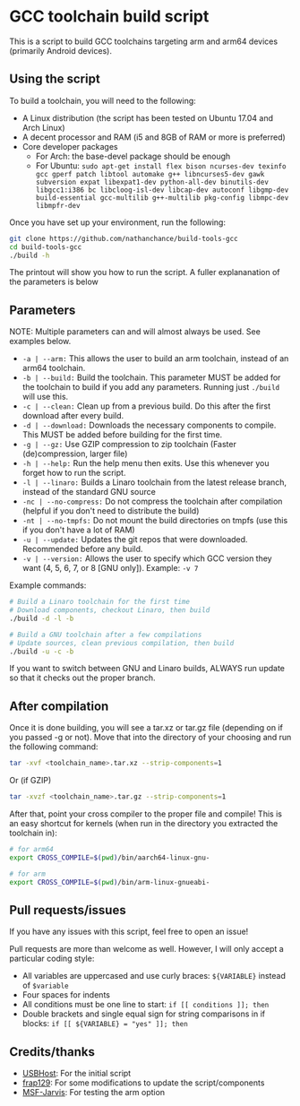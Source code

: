 # GCC toolchain build script

This is a script to build GCC toolchains targeting arm and arm64 devices
(primarily Android devices).


## Using the script

To build a toolchain, you will need to the
following:

+ A Linux distribution (the script has been tested on Ubuntu 17.04 and Arch Linux)
+ A decent processor and RAM (i5 and 8GB of RAM or more is preferred)
+ Core developer packages
    + For Arch: the base-devel package should be enough
    + For Ubuntu: ```sudo apt-get install flex bison ncurses-dev texinfo gcc gperf patch libtool automake g++ libncurses5-dev gawk subversion expat libexpat1-dev python-all-dev binutils-dev libgcc1:i386 bc libcloog-isl-dev libcap-dev autoconf libgmp-dev build-essential gcc-multilib g++-multilib pkg-config libmpc-dev libmpfr-dev```

Once you have set up your environment, run the following:

```bash
git clone https://github.com/nathanchance/build-tools-gcc
cd build-tools-gcc
./build -h
```

The printout will show you how to run the script. A fuller explananation of the
parameters is below


## Parameters

NOTE: Multiple parameters can and will almost always be used. See examples below.

+ ```-a | --arm:``` This allows the user to build an arm toolchain, instead of an arm64 toolchain.
+ ```-b | --build:``` Build the toolchain. This parameter MUST be added for the toolchain to build if you add any parameters. Running just ```./build``` will use this.
+ ```-c | --clean:``` Clean up from a previous build. Do this after the first download after every build.
+ ```-d | --download:``` Downloads the necessary components to compile. This MUST be added before building for the first time.
+ ```-g | --gz:``` Use GZIP compression to zip toolchain (Faster (de)compression, larger file)
+ ```-h | --help:``` Run the help menu then exits. Use this whenever you forget how to run the script.
+ ```-l | --linaro:``` Builds a Linaro toolchain from the latest release branch, instead of the standard GNU source
+ ```-nc | --no-compress:``` Do not compress the toolchain after compilation (helpful if you don't need to distribute the build)
+ ```-nt | --no-tmpfs:``` Do not mount the build directories on tmpfs (use this if you don't have a lot of RAM)
+ ```-u | --update:``` Updates the git repos that were downloaded. Recommended before any build.
+ ```-v | --version:``` Allows the user to specify which GCC version they want (4, 5, 6, 7, or 8 [GNU only]). Example: ```-v 7```

Example commands:

```bash
# Build a Linaro toolchain for the first time
# Download components, checkout Linaro, then build
./build -d -l -b

# Build a GNU toolchain after a few compilations
# Update sources, clean previous compilation, then build
./build -u -c -b
```

If you want to switch between GNU and Linaro builds, ALWAYS run update so that
it checks out the proper branch.


## After compilation

Once it is done building, you will see a tar.xz or tar.gz file (depending on if you passed -g or not). Move that into the
directory of your choosing and run the following command:

```bash
tar -xvf <toolchain_name>.tar.xz --strip-components=1
```
Or (if GZIP)

```bash
tar -xvzf <toolchain_name>.tar.gz --strip-components=1
```

After that, point your cross compiler to the proper file and compile! This is
an easy shortcut for kernels (when run in the directory you extracted the
toolchain in):

```bash
# for arm64
export CROSS_COMPILE=$(pwd)/bin/aarch64-linux-gnu-

# for arm
export CROSS_COMPILE=$(pwd)/bin/arm-linux-gnueabi-
```


## Pull requests/issues

If you have any issues with this script, feel free to open an issue!

Pull requests are more than welcome as well. However, I will only
accept a particular coding style:

+ All variables are uppercased and use curly braces: ```${VARIABLE}``` instead of ```$variable```
+ Four spaces for indents
+ All conditions must be one line to start: ```if [[ conditions ]]; then```
+ Double brackets and single equal sign for string comparisons in if blocks: ```if [[ ${VARIABLE} = "yes" ]]; then```


## Credits/thanks

+ [USBHost](https://github.com/USBhost): For the initial script
+ [frap129](https://github.com/frap129): For some modifications to update the script/components
+ [MSF-Jarvis](https://github.com/MSF-Jarvis): For testing the arm option
